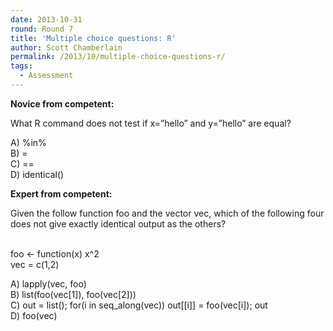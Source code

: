 ```yaml
---
date: 2013-10-31
round: Round 7
title: 'Multiple choice questions: R'
author: Scott Chamberlain
permalink: /2013/10/multiple-choice-questions-r/
tags:
  - Assessment
---
```

**Novice from competent:**

What R command does not test if x=&#8221;hello&#8221; and y=&#8221;hello&#8221; are equal?

A) %in%  
B) =  
C) ==  
D) identical()

**Expert from competent:**

Given the follow function foo and the vector vec, which of the following four does not give exactly identical output as the others?

&nbsp;  
foo <- function(x) x^2  
vec = c(1,2)

A) lapply(vec, foo)  
B) list(foo(vec[1]), foo(vec[2]))  
C) out = list(); for(i in seq_along(vec)) out[[i]] = foo(vec[i]); out  
D) foo(vec)
